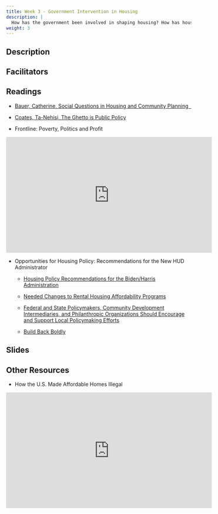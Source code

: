 ```yaml
---
title: Week 3 - Government Intervention in Housing
description: |
  How has the government been involved in shaping housing? How has housing policy altered material conditions in the United States?
weight: 3
---
```

## Description
## Facilitators
## Readings
* [Bauer, Catherine, Social Questions in Housing and Community Planning &nbsp;<i class="fas fa-cloud-download-alt"></i>](https://uofi.box.com/s/gyzgj83qo4fsyxn7lgs6ztdrvxamw6r4)

* [Coates, Ta-Nehisi, The Ghetto is Public Policy](https://www.theatlantic.com/national/archive/2013/03/the-ghetto-is-public-policy/274147/)

* Frontline: Poverty, Politics and Profit

<iframe width="560" height="315" src="https://www.youtube.com/embed/8iei3HtdBbQ" title="YouTube video player" frameborder="0" allow="accelerometer; autoplay; clipboard-write; encrypted-media; gyroscope; picture-in-picture" allowfullscreen></iframe>

* Opportunities for Housing Policy: Recommendations for the New HUD Administrator &nbsp;<i class="fas fa-user-graduate"></i>

  - [Housing Policy Recommendations for the Biden/Harris Administration](https://www.tandfonline.com/doi/full/10.1080/10511482.2021.1909238)
  
  - [Needed Changes to Rental Housing Affordability Programs](https://www.tandfonline.com/doi/full/10.1080/10511482.2021.1909240)
  
  - [Federal and State Policymakers, Community Development Intermediaries, and Philanthropic Organizations Should Encourage and Support Local Policymaking Efforts](https://www.tandfonline.com/doi/full/10.1080/10511482.2021.1909239)
  
  - [Build Back Boldly](https://www.tandfonline.com/doi/full/10.1080/10511482.2021.1909241)
  
## Slides
## Other Resources

* How the U.S. Made Affordable Homes Illegal

<iframe width="560" height="315" src="https://www.youtube-nocookie.com/embed/0Flsg_mzG-M" title="YouTube video player" frameborder="0" allow="accelerometer; autoplay; clipboard-write; encrypted-media; gyroscope; picture-in-picture" allowfullscreen></iframe>
